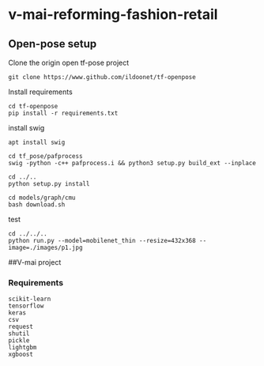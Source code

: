 # v-mai-reforming-fashion-retail

## Open-pose setup
Clone the origin open tf-pose project  
```shell
git clone https://www.github.com/ildoonet/tf-openpose
```
Install requirements  
```shell
cd tf-openpose
pip install -r requirements.txt
```

install swig  

```shell
apt install swig
```

```shell
cd tf_pose/pafprocess
swig -python -c++ pafprocess.i && python3 setup.py build_ext --inplace
```

```shell
cd ../..
python setup.py install
```

```shell
cd models/graph/cmu
bash download.sh
```

test  
```shell
cd ../../..
python run.py --model=mobilenet_thin --resize=432x368 --image=./images/p1.jpg
```
##V-mai project
### Requirements
```
scikit-learn
tensorflow
keras
csv
request
shutil
pickle
lightgbm
xgboost
```
